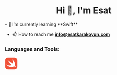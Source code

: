<h1 align="center">Hi 👋, I'm Esat</h1>
- 🌱 I’m currently learning **Swift**

- 📫 How to reach me **info@esatkarakoyun.com**


<h3 align="left">Languages and Tools:</h3>
<p align="left"> <a href="https://developer.apple.com/swift/" target="_blank" rel="noreferrer"> <img src="https://raw.githubusercontent.com/devicons/devicon/master/icons/swift/swift-original.svg" alt="swift" width="40" height="40"/> </a> </p>
